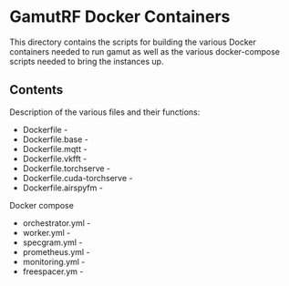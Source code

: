 # GamutRF Docker Containers

This directory contains the scripts for building the various Docker containers needed to run gamut as well as the various docker-compose scripts needed to bring the instances up. 

## Contents
Description of the various files and their functions:
- Dockerfile - 
- Dockerfile.base - 
- Dockerfile.mqtt - 
- Dockerfile.vkfft - 
- Dockerfile.torchserve - 
- Dockerfile.cuda-torchserve - 
- Dockerfile.airspyfm - 

Docker compose
- orchestrator.yml - 
- worker.yml - 
- specgram.yml - 
- prometheus.yml - 
- monitoring.yml - 
- freespacer.ym - 